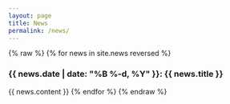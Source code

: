 ```yaml
---
layout: page
title: News
permalink: /news/
---
```


{% raw %}
{% for news in site.news reversed %}
  <h3>{{ news.date | date: "%B %-d, %Y" }}: {{ news.title }}</h3>
  {{ news.content }}
{% endfor %}
{% endraw %}
